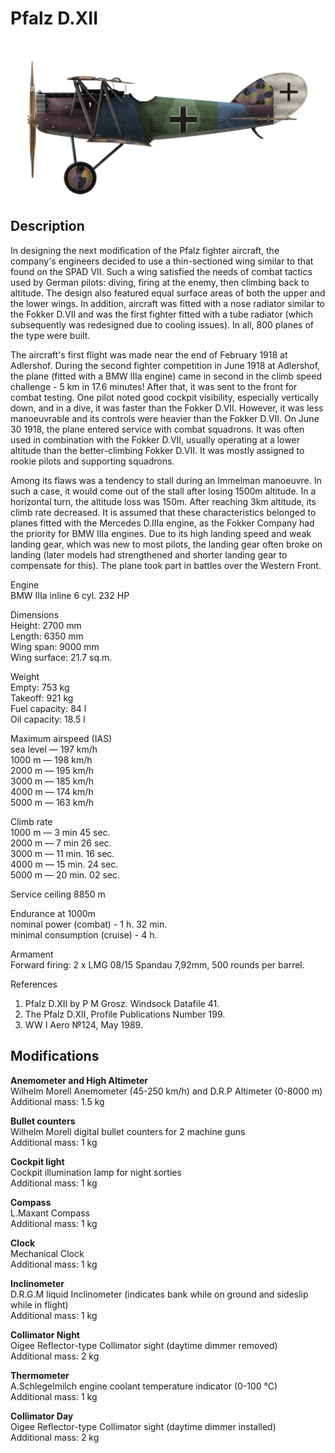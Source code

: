 # Pfalz D.XII

![pfalzd12](../images/planes/pfalzd12.png)

## Description

In designing the next modification of the Pfalz fighter aircraft, the company\'s engineers decided to use a thin-sectioned wing similar to that found on the SPAD VII. Such a wing satisfied the needs of combat tactics used by German pilots: diving, firing at the enemy, then climbing back to altitude. The design also featured equal surface areas of both the upper and the lower wings. In addition, aircraft was fitted with a nose radiator similar to the Fokker D.VII and was the first fighter fitted with a tube radiator (which subsequently was redesigned due to cooling issues). In all, 800 planes of the type were built.  
  
The aircraft\'s first flight was made near the end of February 1918 at Adlershof. During the second fighter competition in June 1918 at Adlershof, the plane (fitted with a BMW IIIa engine) came in second in the climb speed challenge - 5 km in 17.6 minutes! After that, it was sent to the front for combat testing. One pilot noted good cockpit visibility, especially vertically down, and in a dive, it was faster than the Fokker D.VII. However, it was less manoeuvrable and its controls were heavier than the Fokker D.VII. On June 30 1918, the plane entered service with combat squadrons. It was often used in combination with the Fokker D.VII, usually operating at a lower altitude than the better-climbing Fokker D.VII. It was mostly assigned to rookie pilots and supporting squadrons.  
  
Among its flaws was a tendency to stall during an Immelman manoeuvre. In such a case, it would come out of the stall after losing 1500m altitude. In a horizontal turn, the altitude loss was 150m. After reaching 3km altitude, its climb rate decreased. It is assumed that these characteristics belonged to planes fitted with the Mercedes D.IIIa engine, as the Fokker Company had the priority for BMW IIIa engines. Due to its high landing speed and weak landing gear, which was new to most pilots, the landing gear often broke on landing (later models had strengthened and shorter landing gear to compensate for this). The plane took part in battles over the Western Front.  
  
  
Engine  
BMW IIIa inline 6 cyl. 232 HP  
  
Dimensions  
Height: 2700 mm  
Length: 6350 mm  
Wing span: 9000 mm  
Wing surface: 21.7 sq.m.  
  
Weight  
Empty: 753 kg  
Takeoff: 921 kg  
Fuel capacity: 84 l  
Oil capacity: 18.5 l  
  
Maximum airspeed (IAS)  
sea level —  197 km/h  
1000 m — 198 km/h  
2000 m — 195 km/h  
3000 m — 185 km/h  
4000 m — 174 km/h  
5000 m — 163 km/h  
  
Climb rate  
1000 m — 3 min 45 sec.  
2000 m — 7 min 26 sec.  
3000 m — 11 min. 16 sec.  
4000 m — 15 min. 24 sec.  
5000 m — 20 min. 02 sec.  
  
Service ceiling 8850 m  
  
Endurance at 1000m  
nominal power (combat) - 1 h. 32 min.  
minimal consumption (cruise) - 4 h.  
  
Armament  
Forward firing: 2 х LMG 08/15 Spandau 7,92mm, 500 rounds per barrel.  
  
References  
1) Pfalz D.XII by P M Grosz. Windsock Datafile 41.  
2) The Pfalz D.XII, Profile Publications Number 199.  
3) WW I Aero №124, May 1989.

## Modifications

**Anemometer and High Altimeter**  
Wilhelm Morell Anemometer (45-250 km/h) and D.R.P Altimeter (0-8000 m)  
Additional mass: 1.5 kg

**Bullet counters**  
Wilhelm Morell digital bullet counters for 2 machine guns  
Additional mass: 1 kg

**Cockpit light**  
Cockpit illumination lamp for night sorties  
Additional mass: 1 kg

**Compass**  
L.Maxant Compass  
Additional mass: 1 kg

**Clock**  
Mechanical Clock  
Additional mass: 1 kg

**Inclinometer**  
D.R.G.M liquid Inclinometer (indicates bank while on ground and sideslip while in flight)  
Additional mass: 1 kg

**Collimator Night**  
Oigee Reflector-type Collimator sight (daytime dimmer removed)  
Additional mass: 2 kg

**Thermometer**  
A.Schlegelmilch engine coolant temperature indicator (0-100 °C)  
Additional mass: 1 kg

**Collimator Day**  
Oigee Reflector-type Collimator sight (daytime dimmer installed)  
Additional mass: 2 kg
